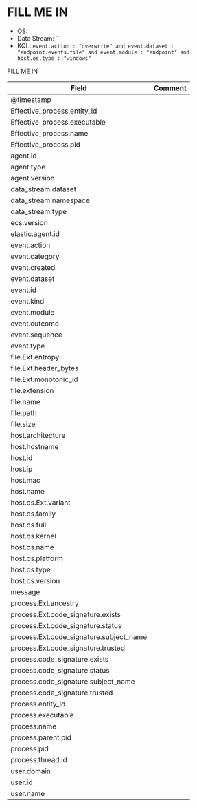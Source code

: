 # FILL ME IN

- OS: 
- Data Stream: ``
- KQL: `event.action : "overwrite" and event.dataset : "endpoint.events.file" and event.module : "endpoint" and host.os.type : "windows"`

FILL ME IN

| Field | Comment |
|---|---|
| @timestamp |  |
| Effective_process.entity_id |  |
| Effective_process.executable |  |
| Effective_process.name |  |
| Effective_process.pid |  |
| agent.id |  |
| agent.type |  |
| agent.version |  |
| data_stream.dataset |  |
| data_stream.namespace |  |
| data_stream.type |  |
| ecs.version |  |
| elastic.agent.id |  |
| event.action |  |
| event.category |  |
| event.created |  |
| event.dataset |  |
| event.id |  |
| event.kind |  |
| event.module |  |
| event.outcome |  |
| event.sequence |  |
| event.type |  |
| file.Ext.entropy |  |
| file.Ext.header_bytes |  |
| file.Ext.monotonic_id |  |
| file.extension |  |
| file.name |  |
| file.path |  |
| file.size |  |
| host.architecture |  |
| host.hostname |  |
| host.id |  |
| host.ip |  |
| host.mac |  |
| host.name |  |
| host.os.Ext.variant |  |
| host.os.family |  |
| host.os.full |  |
| host.os.kernel |  |
| host.os.name |  |
| host.os.platform |  |
| host.os.type |  |
| host.os.version |  |
| message |  |
| process.Ext.ancestry |  |
| process.Ext.code_signature.exists |  |
| process.Ext.code_signature.status |  |
| process.Ext.code_signature.subject_name |  |
| process.Ext.code_signature.trusted |  |
| process.code_signature.exists |  |
| process.code_signature.status |  |
| process.code_signature.subject_name |  |
| process.code_signature.trusted |  |
| process.entity_id |  |
| process.executable |  |
| process.name |  |
| process.parent.pid |  |
| process.pid |  |
| process.thread.id |  |
| user.domain |  |
| user.id |  |
| user.name |  |

